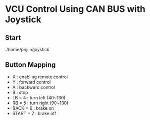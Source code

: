 # VCU Control Using CAN BUS with Joystick

## Start
./home/pi/jiin/joystick

## Button Mapping
- X : enabling remote control
- Y : forward control
- A : backward control
- B : stop
- LB = 4 : turn left (40~130)
- RB = 5 : turn right (90~130)
- BACK = 6 : brake on
- START = 7 : brake off

